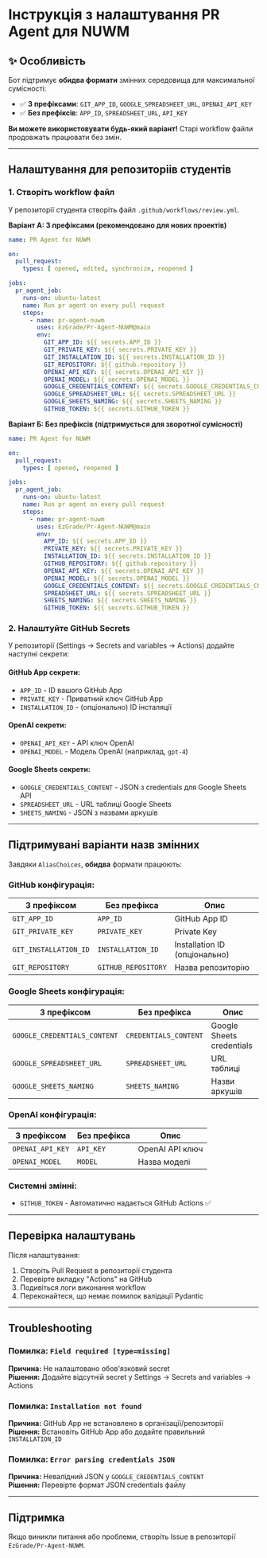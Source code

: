 # Інструкція з налаштування PR Agent для NUWM

## ✨ Особливість

Бот підтримує **обидва формати** змінних середовища для максимальної сумісності:
- ✅ **З префіксами**: `GIT_APP_ID`, `GOOGLE_SPREADSHEET_URL`, `OPENAI_API_KEY`
- ✅ **Без префіксів**: `APP_ID`, `SPREADSHEET_URL`, `API_KEY`

**Ви можете використовувати будь-який варіант!** Старі workflow файли продовжать працювати без змін.

---

## Налаштування для репозиторіів студентів

### 1. Створіть workflow файл

У репозиторії студента створіть файл `.github/workflows/review.yml`.

**Варіант А: З префіксами (рекомендовано для нових проектів)**

```yaml
name: PR Agent for NUWM

on:
  pull_request:
    types: [ opened, edited, synchronize, reopened ]

jobs:
  pr_agent_job:
    runs-on: ubuntu-latest
    name: Run pr agent on every pull request
    steps:
      - name: pr-agent-nuwm
        uses: EzGrade/Pr-Agent-NUWM@main
        env:
          GIT_APP_ID: ${{ secrets.APP_ID }}
          GIT_PRIVATE_KEY: ${{ secrets.PRIVATE_KEY }}
          GIT_INSTALLATION_ID: ${{ secrets.INSTALLATION_ID }}
          GIT_REPOSITORY: ${{ github.repository }}
          OPENAI_API_KEY: ${{ secrets.OPENAI_API_KEY }}
          OPENAI_MODEL: ${{ secrets.OPENAI_MODEL }}
          GOOGLE_CREDENTIALS_CONTENT: ${{ secrets.GOOGLE_CREDENTIALS_CONTENT }}
          GOOGLE_SPREADSHEET_URL: ${{ secrets.SPREADSHEET_URL }}
          GOOGLE_SHEETS_NAMING: ${{ secrets.SHEETS_NAMING }}
          GITHUB_TOKEN: ${{ secrets.GITHUB_TOKEN }}
```

**Варіант Б: Без префіксів (підтримується для зворотної сумісності)**

```yaml
name: PR Agent for NUWM

on:
  pull_request:
    types: [ opened, reopened ]

jobs:
  pr_agent_job:
    runs-on: ubuntu-latest
    name: Run pr agent on every pull request
    steps:
      - name: pr-agent-nuwm
        uses: EzGrade/Pr-Agent-NUWM@main
        env:
          APP_ID: ${{ secrets.APP_ID }}
          PRIVATE_KEY: ${{ secrets.PRIVATE_KEY }}
          INSTALLATION_ID: ${{ secrets.INSTALLATION_ID }}
          GITHUB_REPOSITORY: ${{ github.repository }}
          OPENAI_API_KEY: ${{ secrets.OPENAI_API_KEY }}
          OPENAI_MODEL: ${{ secrets.OPENAI_MODEL }}
          GOOGLE_CREDENTIALS_CONTENT: ${{ secrets.GOOGLE_CREDENTIALS_CONTENT }}
          SPREADSHEET_URL: ${{ secrets.SPREADSHEET_URL }}
          SHEETS_NAMING: ${{ secrets.SHEETS_NAMING }}
          GITHUB_TOKEN: ${{ secrets.GITHUB_TOKEN }}
```

### 2. Налаштуйте GitHub Secrets

У репозиторії (Settings → Secrets and variables → Actions) додайте наступні секрети:

#### GitHub App секрети:
- `APP_ID` - ID вашого GitHub App
- `PRIVATE_KEY` - Приватний ключ GitHub App
- `INSTALLATION_ID` - (опціонально) ID інсталяції

#### OpenAI секрети:
- `OPENAI_API_KEY` - API ключ OpenAI
- `OPENAI_MODEL` - Модель OpenAI (наприклад, `gpt-4`)

#### Google Sheets секрети:
- `GOOGLE_CREDENTIALS_CONTENT` - JSON з credentials для Google Sheets API
- `SPREADSHEET_URL` - URL таблиці Google Sheets
- `SHEETS_NAMING` - JSON з назвами аркушів

---

## Підтримувані варіанти назв змінних

Завдяки `AliasChoices`, **обидва** формати працюють:

### GitHub конфігурація:
| З префіксом | Без префікса | Опис |
|------------|--------------|------|
| `GIT_APP_ID` | `APP_ID` | GitHub App ID |
| `GIT_PRIVATE_KEY` | `PRIVATE_KEY` | Private Key |
| `GIT_INSTALLATION_ID` | `INSTALLATION_ID` | Installation ID (опціонально) |
| `GIT_REPOSITORY` | `GITHUB_REPOSITORY` | Назва репозиторію |

### Google Sheets конфігурація:
| З префіксом | Без префікса | Опис |
|------------|--------------|------|
| `GOOGLE_CREDENTIALS_CONTENT` | `CREDENTIALS_CONTENT` | Google Sheets credentials |
| `GOOGLE_SPREADSHEET_URL` | `SPREADSHEET_URL` | URL таблиці |
| `GOOGLE_SHEETS_NAMING` | `SHEETS_NAMING` | Назви аркушів |

### OpenAI конфігурація:
| З префіксом | Без префікса | Опис |
|------------|--------------|------|
| `OPENAI_API_KEY` | `API_KEY` | OpenAI API ключ |
| `OPENAI_MODEL` | `MODEL` | Назва моделі |

### Системні змінні:
- `GITHUB_TOKEN` - Автоматично надається GitHub Actions ✅

---

## Перевірка налаштувань

Після налаштування:

1. Створіть Pull Request в репозиторії студента
2. Перевірте вкладку "Actions" на GitHub
3. Подивіться логи виконання workflow
4. Переконайтеся, що немає помилок валідації Pydantic

---

## Troubleshooting

### Помилка: `Field required [type=missing]`
**Причина:** Не налаштовано обов'язковий secret  
**Рішення:** Додайте відсутній secret у Settings → Secrets and variables → Actions

### Помилка: `Installation not found`
**Причина:** GitHub App не встановлено в організації/репозиторії  
**Рішення:** Встановіть GitHub App або додайте правильний `INSTALLATION_ID`

### Помилка: `Error parsing credentials JSON`
**Причина:** Невалідний JSON у `GOOGLE_CREDENTIALS_CONTENT`  
**Рішення:** Перевірте формат JSON credentials файлу

---

## Підтримка

Якщо виникли питання або проблеми, створіть Issue в репозиторії `EzGrade/Pr-Agent-NUWM`.
